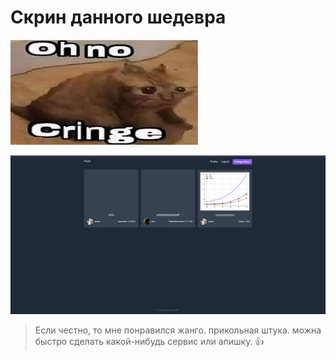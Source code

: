 # Скрин данного шедевра

![Alt text](github-static/cringe.png)

![Alt text](github-static/index.png)

> Если честно, то мне понравился жанго. прикольная штука. можна быстро сделать какой-нибудь сервис или апишку. :thumbsup: